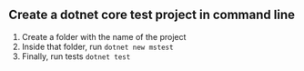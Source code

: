 ## Create a dotnet core test project in command line

1. Create a folder with the name of the project
2. Inside that folder, run `dotnet new mstest`
3. Finally, run tests `dotnet test`